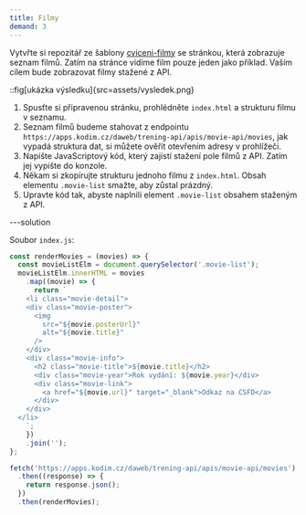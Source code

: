 ```yaml
---
title: Filmy
demand: 3
---
```


Vytvřte si repozitář ze šablony [cviceni-filmy](https://github.com/Czechitas-podklady-WEB/cviceni-filmy) se stránkou, která zobrazuje seznam filmů. Zatím na stránce vidíme film pouze jeden jako příklad. Vaším cílem bude zobrazovat filmy stažené z API.

::fig[ukázka výsledku]{src=assets/vysledek.png}

1. Spusťte si připravenou stránku, prohlédněte `index.html` a strukturu filmu v seznamu.
1. Seznam filmů budeme stahovat z endpointu `https://apps.kodim.cz/daweb/trening-api/apis/movie-api/movies`, jak vypadá struktura dat, si můžete ověřit otevřením adresy v prohlížeči.
1. Napište JavaScriptový kód, který zajistí stažení pole filmů z API. Zatím jej vypište do konzole.
1. Někam si zkopírujte strukturu jednoho filmu z `index.html`. Obsah elementu `.movie-list` smažte, aby zůstal prázdný.
1. Upravte kód tak, abyste naplnili element `.movie-list` obsahem staženým z API.

---solution

Soubor `index.js`:

```js
const renderMovies = (movies) => {
  const movieListElm = document.querySelector('.movie-list');
  movieListElm.innerHTML = movies
    .map((movie) => {
      return `
    <li class="movie-detail">
    <div class="movie-poster">
      <img
        src="${movie.posterUrl}"
        alt="${movie.title}"
      />
    </div>
    <div class="movie-info">
      <h2 class="movie-title">${movie.title}</h2>
      <div class="movie-year">Rok vydání: ${movie.year}</div>
      <div class="movie-link">
        <a href="${movie.url}" target="_blank">Odkaz na CSFD</a>
      </div>
    </div>
  </li>
    `;
    })
    .join('');
};

fetch('https://apps.kodim.cz/daweb/trening-api/apis/movie-api/movies')
  .then((response) => {
    return response.json();
  })
  .then(renderMovies);
```
